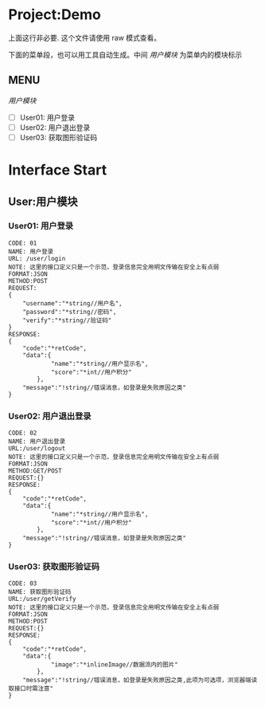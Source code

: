 # Project:Demo 
上面这行非必要.
这个文件请使用 raw 模式查看。

下面的菜单段，也可以用工具自动生成。中间 *用户模块* 为菜单内的模块标示
## MENU
*用户模块*
- [ ] User01: 用户登录
- [ ] User02: 用户退出登录
- [ ] User03: 获取图形验证码

# Interface Start

## User:用户模块

### User01: 用户登录
```
CODE: 01
NAME: 用户登录
URL: /user/login
NOTE: 这里的接口定义只是一个示范，登录信息完全用明文传输在安全上有点弱
FORMAT:JSON
METHOD:POST
REQUEST:
{
	"username":"*string//用户名",
	"password":"*string//密码",
	"verify":"*string//验证码"
}
RESPONSE:
{
	"code":"*retCode",
	"data":{
			"name":"*string//用户显示名",
			"score":"*int//用户积分"
		},
	"message":"!string//错误消息，如登录是失败原因之类"
}
```

### User02: 用户退出登录
```
CODE: 02
NAME: 用户退出登录
URL:/user/logout
NOTE: 这里的接口定义只是一个示范，登录信息完全用明文传输在安全上有点弱
FORMAT:JSON
METHOD:GET/POST
REQUEST:{}
RESPONSE:
{
	"code":"*retCode",
	"data":{
			"name":"*string//用户显示名",
			"score":"*int//用户积分"
		},
	"message":"!string//错误消息，如登录是失败原因之类"
}
```

### User03: 获取图形验证码
```
CODE: 03
NAME: 获取图形验证码
URL:/user/getVerify
NOTE: 这里的接口定义只是一个示范，登录信息完全用明文传输在安全上有点弱
FORMAT:JSON
METHOD:POST
REQUEST:{}
RESPONSE:
{
	"code":"*retCode",
	"data":{
			"image":"*inlineImage//数据流内的图片"
		},
	"message":"!string//错误消息，如登录是失败原因之类,此项为可选项，浏览器端读取接口时需注意"
}
```
